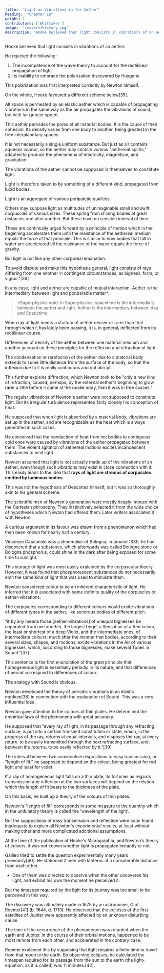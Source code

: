 ```yaml
---
title:  "Light as Vibrations in the Aether"
heading:  "Chapter 1e"
weight: 7
contributors: ['Whittaker']
image:  "/covers/history.jpg"
description: "Hooke believed that light consists in vibrations of an aether."
---
```




Hooke believed that light consists in vibrations of an aether. 

He rejected the following:
<!-- for reasons which at that time were perfectly cogent, and which indeed were not successfully refuted for over a century. -->

1. The incompetence of the wave-theory to account for the rectilinear propagation of light
2. Its inability to embrace the polarization discovered by Huygens

This polarization was first interpreted correctly by Newton himself. 

On the whole, Hooke favoured a different scheme below[35].

All space is permeated by an elastic aether which is capable of propagating vibrations in the same way as the air propagates the vibrations of sound, but with far greater speed.

This aether pervades the pores of all material bodies. It is the cause of their cohesion. Its density varies from one body to another, being greatest in the free interplanetary spaces. 

It is not necessarily a single uniform substance. But just as air contains aqueous vapour, so the aether may contain various "aethereal spirits," adapted to produce the phenomena of electricity, magnetism, and gravitation.

The vibrations of the aether cannot be supposed in themselves to constitute light. 

Light is therefore taken to be something of a different kind, propagated from lucid bodies. 

Light is an aggregate of various peripatetic qualities. 

Others may suppose light as multitudes of unimaginable small and swift corpuscles of various sizes. These spring from shining bodies at great distances one after another. But these have no sensible interval of time. 

These are continually urged forward by a principle of motion which in the beginning accelerates them until the resistance of the aethereal medium equals the force of that principle. This is similar to how bodies that fall in water are accelerated till the resistance of the water equals the force of gravity.

But light is not like any other corporeal emanation. 
<!-- It is unlike any impulse or motion of any other medium or aethereal spirit diffused through the main body of aether, or what else they can imagine proper for this purpose.  -->

To avoid dispute and make this hypothesis general, light consists of rays differing from one another in contingent circumstances, as bigness, form, or vigour."[36]

In any case, light and aether are capable of mutual interaction. Aether is the intermediary between light and ponderable matter*. 

> *Superphysics note: In Superphysics, spacetime is the intermediary between the aether and light. Aether is the intermediary between Idea and Spacetime. 


When ray of light meets a stratum of aether denser or rarer than that through which it has lately been passing, it is, in general, deflected from its rectilinear course. 

Differences of density of the aether between one material medium and another account on these principles for the reflexion and refraction of light. 


<!--  -->

The condensation or rarefaction of the aether due to a material body extends to some little distance from the surface of the body, so that the inflexion due to it is really continuous and not abrupt. 

This further explains diffraction, which Newton took to be "only a new kind of refraction, caused, perhaps, by the external aether's beginning to grow rarer a little before it came at the opake body, than it was in free spaces."

The regular vibrations of Newton's aether were not supposed to constitute light. But its irregular turbulence represented fairly closely his conception of heat. 

He supposed that when light is absorbed by a material body, vibrations are set up in the aether, and are recognizable as the heat which is always generated in such cases. 

He conceived that the conduction of heat from hot bodies to contiguous cold ones were caused by vibrations of the aether propagated between them. The violent agitation of aethereal motions excites incandescent substances to emit light.

Newton assumed that light is not actually made up of the vibrations of an aether, even though such vibrations may exist in close connection with it. This easily leads to the idea that **rays of light are streams of corpuscles emitted by luminous bodies.** 

This was not the hypothesis of Descartes himself, but it was so thoroughly akin to his general scheme. 

The scientific men of Newton's generation were mostly deeply imbued with the Cartesian philosophy. They instinctively selected it from the wide choice of hypotheses which Newton had offered them. Later writers associated it with Newton.

A curious argument in its favour was drawn from a phenomenon which had then been known for nearly half a century: 

Vincenzo Cascariolo was a shoemaker of Bologna. In around 1630, he had discovered that a substance, which afterwards was called Bologna stone or Bologna phosphorus, could shine in the dark after being exposed for some time to sunlight. 

This storage of light was most easily explained by the corpuscular theory. However, it was found that phosphorescent substances do not necessarily emit the same kind of light that was used to stimulate them.

<!-- In accordance with his earliest discovery,  -->
Newton considered colour to be an inherent characteristic of light. He inferred that it is associated with some definite quality of the corpuscles or aether-vibrations. 

The corpuscles corresponding to different colours would excite vibrations of different types in the aether, like sonorous bodies of different pitch.

“if by any means those [aether-vibrations] of unequal bignesses be separated from one another, the largest beget a Sensation of a Red colour, the least or shortest of a deep Violet, and the intermediate ones, of intermediate colours; much after the manner that bodies, according to their several sizes, shapes, and motions, excite vibrations in the Air of various bignesses, which, according to those bignesses, make several Tones in Sound."[37]

This sentence is the first enunciation of the great principle that homogeneous light is essentially periodic in its nature, and that differences of period correspond to differences of colour.

The analogy with Sound is obvious. 

Newton developed the theory of periodic vibrations in an elastic medium[38] in connection with the explanation of Sound.  This was a very influential idea.
<!-- , would alone entitle him to a place among those who have exercised the greatest influence on the theory of light, even if he had made no direct contribution to the latter subject. -->

Newton gave attention to the colours of thin plates. He determined the empirical laws of the phenomena with great accuracy. 

He supposed that "every ray of light, in its passage through any refracting surface, is put into a certain transient constitution or state, which, in the progress of the ray, returns at equal intervals, and disposes the ray, at every return, to be easily transmitted through the next refracting surface, and, between the returns, to be easily reflected by it."[39] 

The interval between two consecutive dispositions to easy transmission, or "length of fit," he supposed to depend on the colour, being greatest for red light and least for violet. 

If a ray of homogeneous light falls on a thin plate, its fortunes as regards transmission and reflection at the two surfaces will depend on the relation which the length of fit bears to the thickness of the plate. 

On this basis, he built up a theory of the colours of thin plates. 

Newton's "length of fit" corresponds in some measure to the quantity which in the undulatory theory is called the 'wavelength of the light'. 

But the suppositions of easy transmission and reflection were soon found inadequate to explain all Newton's experimental results, at least without making other and more complicated additional assumptions.

At the time of the publication of Hooke's Micrographia, and Newton's theory of colours, it was not known whether light is propagated instantly or not.

Galileo tried to settle the question experimentally many years previously[40]. He stationed 2 men with lanterns at a considerable distance from each other.
- One of them was directed to observe when the other uncovered his light, and exhibit his own the moment he perceived it. 

But the timespan required by the light for its journey was too small to be perceived in this way. 

The discovery was ultimately made in 1675 by an astronomer, Olof Roemer[41] (b. 1644, d. 1710). He observed that the eclipses of the first satellites of Jupiter were apparently affected by an unknown disturbing cause.

The time of the occurrence of the phenomenon was retarded when the earth and Jupiter, in the course of their orbital motions, happened to be most remote from each other, and accelerated in the contrary case.

Roemer explained this by supposing that light requires a finite time to travel from that moon to the earth. By observing eclipses, he calculated the timespan required for its passage from the sun to the earth (the light-equation, as it is called) was 11 minutes.[42]

